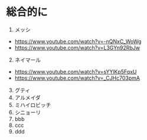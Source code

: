 
# 総合的に

1. メッシ
  -  https://www.youtube.com/watch?v=-nQNxC_WoWg
  -  https://www.youtube.com/watch?v=L3GYn92RbJw

2. ネイマール
  - https://www.youtube.com/watch?v=sYYlKp5FqxU
  - https://www.youtube.com/watch?v=_CJHc703pmA

3. グティ  
4. アルメイダ    
5. ミハイロビッチ  
6. シニョーリ  
7. bbb  
8. ccc  
9. ddd  


